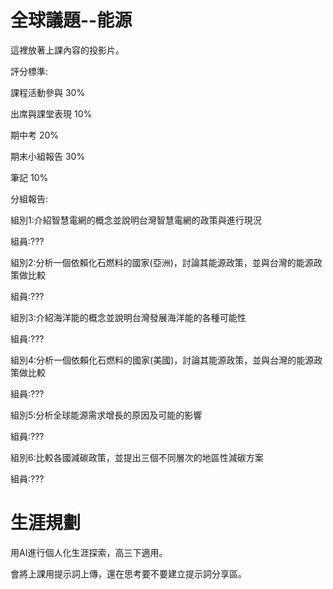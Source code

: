 # 全球議題--能源
這裡放著上課內容的投影片。

評分標準:
   
   課程活動參與         30%
   
   出席與課堂表現       10%
   
   期中考              20%
   
   期末小組報告         30%

   筆記                10%

分組報告:

組別1:介紹智慧電網的概念並說明台灣智慧電網的政策與進行現況

組員:???

組別2:分析一個依賴化石燃料的國家(亞洲)，討論其能源政策，並與台灣的能源政策做比較

組員:???

組別3:介紹海洋能的概念並說明台灣發展海洋能的各種可能性

組員:???

組別4:分析一個依賴化石燃料的國家(美國)，討論其能源政策，並與台灣的能源政策做比較

組員:???

組別5:分析全球能源需求增長的原因及可能的影響

組員:???

組別6:比較各國減碳政策，並提出三個不同層次的地區性減碳方案

組員:???

# 生涯規劃
用AI進行個人化生涯探索，高三下適用。

會將上課用提示詞上傳，還在思考要不要建立提示詞分享區。
